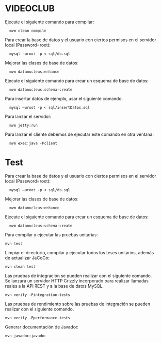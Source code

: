 VIDEOCLUB
============================


Ejecute el siguiente comando para compilar:

      mvn clean compile

Para crear la base de datos y el usuario con ciertos permisos en el servidor local (Password=root):
      
      mysql –uroot -p < sql/db.sql

Mejorar las clases de base de datos:
      
      mvn datanucleus:enhance
 
Ejecute el siguiente comando para crear un esquema de base de datos:
      
      mvn datanucleus:schema-create

Para insertar datos de ejemplo, usar el siguiente comando:

	  mysql –uroot -p < sql/insertDatos.sql

Para lanzar el servidor:

      mvn jetty:run

Para lanzar el cliente debemos de ejecutar este comando en otra ventana:

      mvn exec:java -Pclient

Test
============================
Para crear la base de datos y el usuario con ciertos permisos en el servidor local (Password=root):
      
      mysql –uroot -p < sql/db.sql

Mejorar las clases de base de datos:
      
      mvn datanucleus:enhance
 
Ejecute el siguiente comando para crear un esquema de base de datos:
      
      mvn datanucleus:schema-create

Para compilar y ejecutar las pruebas unitarias:

    mvn test

Limpiar el directorio, compilar y ejecutar todos los teses unitarios, además de actualizar JaCoCo:
    
    mvn clean test
    
Las pruebas de integración se pueden realizar con el siguiente comando. Se lanzará un servidor HTTP Grizzly incorporado para realizar llamadas reales a la API REST y a la base de datos MySQL.
    
    mvn verify -Pintegration-tests
    
Las pruebas de rendimiento sobre las pruebas de integración se pueden realizar con el siguiente comando.

	mvn verify -Pperformance-tests

Generar documentación de Javadoc

	mvn javadoc:javadoc

